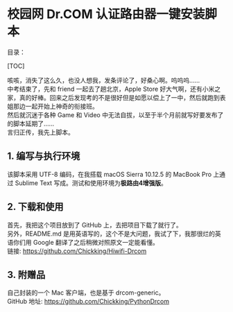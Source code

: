校园网 Dr.COM 认证路由器一键安装脚本
===
目录：

[TOC]

咳咳，消失了这么久，也没人想我，发条评论了，好桑心啊。呜呜呜……   
中考结束了，先和 friend 一起去了趟北京，Apple Store 好大气啊，还有小米之家，真的好棒。回来之后发现考的不是很好但是如愿以偿上了一中，然后就跑到表姐那边一起开始上神奇的衔接班。  
然后就沉迷于各种 Game 和 Video 中无法自拔，以至于半个月前就写好要发布了的脚本延期了……   
言归正传，我先上脚本。

## 1. 编写与执行环境
该脚本采用 UTF-8 编码，在我搭载 macOS Sierra 10.12.5 的 MacBook Pro 上通过 Sublime Text 写成。测试和使用环境为**极路由4增强版**。
## 2. 下载和使用
首先，我把这个项目放到了 GitHub 上，去把项目下载了就行了。  
另外，README.md 是用英语写的，这个不是大问题，我试了下，我那很烂的英语你们用 Google 翻译了之后稍微对照原文一定能看懂。  
链接: https://github.com/Chickking/Hiwifi-Drcom

## 3. 附赠品
自己封装的一个 Mac 客户端，也是基于 drcom-generic。  
GitHub 地址: https://github.com/Chickking/PythonDrcom
